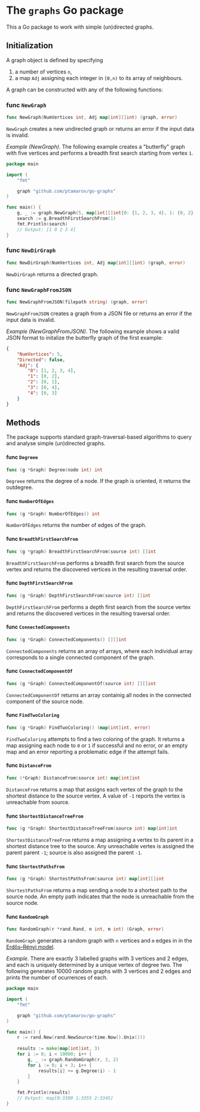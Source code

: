 # The `graphs` Go package

This a Go package to work with simple (un)directed graphs.

## Initialization

A graph object is defined by specifying

1. a number of vertices `n`,
2. a map `Adj` assigning each integer in `[0,n)` to its array of neighbours.

A graph can be constructed with any of the following functions:

### func `NewGraph`
```go
func NewGraph(NumVertices int, Adj map[int][]int) (graph, error)
```
`NewGraph` creates a new undirected graph or returns an error if the
input data is invalid. 

_Example (NewGraph)_. The following example creates a "butterfly" graph with five vertices
and performs a breadth first search starting from vertex `1`.
```go
package main 

import (
    "fmt"

    graph "github.com/ptamarov/go-graphs"
)

func main() {
	g, _ := graph.NewGraph(5, map[int][]int{0: {1, 2, 3, 4}, 1: {0, 2}, 2: {0, 1}, 3: {0, 4}, 4: {0, 3}})
    search := g.BreadthFirstSearchFrom(1)
    fmt.Println(search)
    // Output: [1 0 2 3 4]
}
```

### func `NewDirGraph`
```go 
func NewDirGraph(NumVertices int, Adj map[int][]int) (graph, error)
```
`NewDirGraph` returns a directed graph.

### func `NewGraphFromJSON`
```go
func NewGraphFromJSON(filepath string) (graph, error) 
```
`NewGraphFromJSON` creates a graph from a JSON file or returns an error if the
input data is invalid.

_Example (NewGraphFromJSON)_. The following example shows a valid JSON format to initalize the butterfly graph
of the first example:
```json
{
    "NumVertices": 5,
    "Directed": false,
    "Adj": {
        "0": [1, 2, 3, 4],
        "1": [0, 2],
        "2": [0, 1],
        "3": [0, 4],
        "4": [0, 3]
    }
}
```

## Methods 

The package supports standard graph-traversal-based algorithms to query
and analyse simple (un)directed graphs.

#### func `Degreee`
```go
func (g *Graph) Degree(node int) int
```
`Degreee` returns the degree of a node. If the graph is oriented, it returns the outdegree.

#### func `NumberOfEdges`
```go
func (g *Graph) NumberOfEdges() int
```
`NumberOfEdges` returns the number of edges of the graph.

#### func `BreadthFirstSearchFrom`
```go
func (g *graph) BreadthFirstSearchFrom(source int) []int
```
`BreadthFirstSearchFrom` performs a breadth first search from the source vertex
and returns the discovered vertices in the resulting traversal order. 

#### func `DepthFirstSearchFrom`
```go
func (g *Graph) DepthFirstSearchFrom(source int) []int
```
`DepthFirstSearchFrom` performs a depth first search from the source vertex and 
returns the discovered vertices in the resulting traversal order.  

#### func `ConnectedComponents`
```go
func (g *Graph) ConnectedComponents() [][]int
```
`ConnectedComponents` returns an array of arrays, where each individual array 
corresponds to a single connected component of the graph.

#### func `ConnectedComponentOf`
```go
func (g *Graph) ConnectedComponentOf(source int) [][]int
```
`ConnectedComponentOf` returns an array containig all nodes in the connected
component of the source node.

#### func `FindTwoColoring`
```go
func (g *Graph) FindTwoColoring() (map[int]int, error)
```
`FindTwoColoring` attempts to find a two coloring of the graph. It returns
a map assigning each node to `0` or `1` if successful and no error, or an 
empty map and an error reporting a problematic edge if the attempt fails.

#### func `DistanceFrom`
```go
func (*Graph) DistanceFrom(source int) map[int]int
```
`DistanceFrom` returns a map that assigns each vertex of the graph to the
shortest distance to the source vertex. A value of `-1` reports the vertex is
unreachable from source. 

#### func `ShortestDistanceTreeFrom`
```go
func (g *Graph) ShortestDistanceTreeFrom(source int) map[int]int
```
`ShortestDistanceTreeFrom` returns a map assigning a vertex to its parent
in a shortest distance tree to the source. Any unreachable vertex is assigned
the parent parent `-1`; source is also assigned the parent `-1`.

#### func `ShortestPathsFrom`
```go
func (g *Graph) ShortestPathsFrom(source int) map[int][]int
```
`ShortestPathsFrom` returns a map sending a node to a shortest
path to the source node. An empty path indicates that the node
is unreachable from the source node.

#### func `RandomGraph`
```go
func RandomGraph(r *rand.Rand, n int, m int) (Graph, error) 
```

`RandomGraph` generates a random graph with `n` vertices and `m` edges in
in the [Erdős–Rényi model](https://en.wikipedia.org/wiki/Erd%C5%91s%E2%80%93R%C3%A9nyi_model).

_Example_. There are exactly 3 labelled graphs with 3 vertices and 2 edges, and each is uniquely
determined by a unique vertex of degree two. The following generates 10000 random graphs with 
3 vertices and 2 edges and prints the number of ocurrences of each. 

```go
package main 

import (
    "fmt"

    graph "github.com/ptamarov/go-graphs"
)

func main() {
    r := rand.New(rand.NewSource(time.Now().Unix()))
    
    results := make(map[int]int, 3)
    for i := 0; i < 10000; i++ {
        g, _ := graph.RandomGraph(r, 3, 2)
        for i := 0; i < 3; i++ {
            results[i] += g.Degree(i) - 1
        }
    }

    fmt.Println(results)
    // Output: map[0:3300 1:3355 2:3345]
}
```